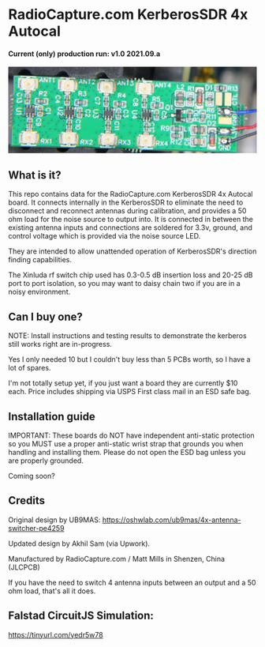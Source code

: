 
# RadioCapture.com KerberosSDR 4x Autocal

#### Current (only) production run: v1.0 2021.09.a


![Image of kerberosSDR 4x Autocal board](kerberosSDR%204x%20autocal%20board.jpg)


## What is it?

This repo contains data for the RadioCapture.com KerberosSDR 4x Autocal board. It connects internally in the KerberosSDR to eliminate the need to disconnect and reconnect antennas during calibration, and provides a 50 ohm load for the noise source to output into. It is connected in between the existing antenna inputs and connections are soldered for 3.3v, ground, and control voltage which is provided via the noise source LED. 

They are intended to allow unattended operation of KerberosSDR's direction finding capabilities.

The Xinluda rf switch chip used has 0.3-0.5 dB insertion loss and 20-25 dB port to port isolation, so you may want to daisy chain two if you are in a noisy environment.

## Can I buy one?

NOTE: Install instructions and testing results to demonstrate the kerberos still works right are in-progress.


Yes I only needed 10 but I couldn't buy less than 5 PCBs worth, so I have a lot of spares.

I'm not totally setup yet, if you just want a board they are currently $10 each. Price includes shipping via USPS First class mail in an ESD safe bag. 


## Installation guide


IMPORTANT: These boards do NOT have independent anti-static protection so you MUST use a proper anti-static wrist strap that grounds you when handling and installing them. Please do not open the ESD bag unless you are properly grounded.

Coming soon?


## Credits

Original design by UB9MAS: https://oshwlab.com/ub9mas/4x-antenna-switcher-pe4259

Updated design by Akhil Sam (via Upwork).

Manufactured by RadioCapture.com / Matt Mills in Shenzen, China (JLCPCB)



If you have the need to switch 4 antenna inputs between an output and a 50 ohm load, that's all it does.

## Falstad CircuitJS Simulation:

https://tinyurl.com/yedr5w78


